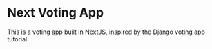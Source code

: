 # Next Voting App

This is a voting app built in NextJS, inspired by the Django voting app
tutorial.

